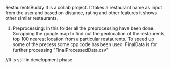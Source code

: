 RestaurentsBuddy
It is a collab project.
It takes a restaurant name as input from the user and based on distance, rating and other features it shows other similar restaurants.

1. Preprocessing:
	In this folder all the preprocessing have been done. Scrapping the google map to find out the geolocation of the restaurents, top 100 nearest location from a particular restaurents. To speed up some of the precess some cpp code has been used.
FinalData is for further processing "FinalProcessedData.csv"


//It is still in development phase.